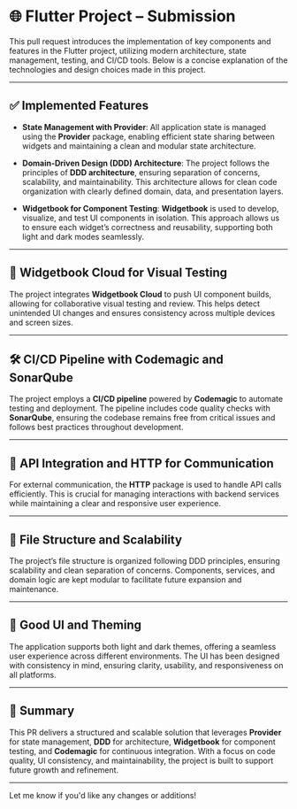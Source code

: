 
# 🌐 **Flutter Project – Submission**

This pull request introduces the implementation of key components and features in the Flutter project, utilizing modern architecture, state management, testing, and CI/CD tools. Below is a concise explanation of the technologies and design choices made in this project.

---

## ✅ **Implemented Features**

- **State Management with Provider**: All application state is managed using the **Provider** package, enabling efficient state sharing between widgets and maintaining a clean and modular state architecture.
  
- **Domain-Driven Design (DDD) Architecture**: The project follows the principles of **DDD architecture**, ensuring separation of concerns, scalability, and maintainability. This architecture allows for clean code organization with clearly defined domain, data, and presentation layers.

- **Widgetbook for Component Testing**: **Widgetbook** is used to develop, visualize, and test UI components in isolation. This approach allows us to ensure each widget’s correctness and reusability, supporting both light and dark modes seamlessly.

---

## 📘 **Widgetbook Cloud for Visual Testing**

The project integrates **Widgetbook Cloud** to push UI component builds, allowing for collaborative visual testing and review. This helps detect unintended UI changes and ensures consistency across multiple devices and screen sizes.

---

## 🛠 **CI/CD Pipeline with Codemagic and SonarQube**

The project employs a **CI/CD pipeline** powered by **Codemagic** to automate testing and deployment. The pipeline includes code quality checks with **SonarQube**, ensuring the codebase remains free from critical issues and follows best practices throughout development.

---

## 🧪 **API Integration and HTTP for Communication**

For external communication, the **HTTP** package is used to handle API calls efficiently. This is crucial for managing interactions with backend services while maintaining a clear and responsive user experience.

---

## 📂 **File Structure and Scalability**

The project’s file structure is organized following DDD principles, ensuring scalability and clean separation of concerns. Components, services, and domain logic are kept modular to facilitate future expansion and maintenance.

---

## 🎨 **Good UI and Theming**

The application supports both light and dark themes, offering a seamless user experience across different environments. The UI has been designed with consistency in mind, ensuring clarity, usability, and responsiveness on all platforms.

---

## 🎯 **Summary**

This PR delivers a structured and scalable solution that leverages **Provider** for state management, **DDD** for architecture, **Widgetbook** for component testing, and **Codemagic** for continuous integration. With a focus on code quality, UI consistency, and maintainability, the project is built to support future growth and refinement.

--- 

Let me know if you'd like any changes or additions!
